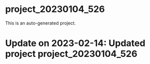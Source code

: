 # project_20230104_526

This is an auto-generated project.

# Update on 2023-02-14: Updated project project_20230104_526
